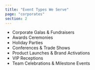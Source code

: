 ```yaml
---
title: "Event Types We Serve"
page: "corporates"
section: 2
---
```


- Corporate Galas & Fundraisers
- Awards Ceremonies
- Holiday Parties
- Conferences & Trade Shows
- Product Launches & Brand Activations
- VIP Receptions
- Team Celebrations & Milestone Events
